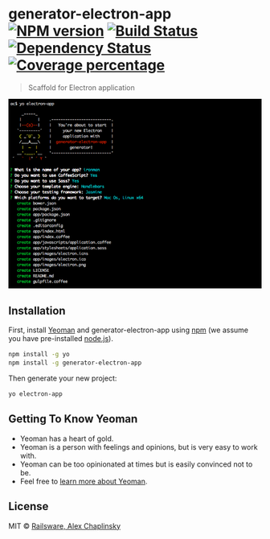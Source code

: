 # generator-electron-app [![NPM version][npm-image]][npm-url] [![Build Status][travis-image]][travis-url] [![Dependency Status][daviddm-image]][daviddm-url] [![Coverage percentage][coveralls-image]][coveralls-url]
> Scaffold for Electron application

![Electron App Scaffold](https://raw.githubusercontent.com/railsware/generator-electron-app/master/screenshot.png)

## Installation

First, install [Yeoman](http://yeoman.io) and generator-electron-app using [npm](https://www.npmjs.com/) (we assume you have pre-installed [node.js](https://nodejs.org/)).

```bash
npm install -g yo
npm install -g generator-electron-app
```

Then generate your new project:

```bash
yo electron-app
```

## Getting To Know Yeoman

 * Yeoman has a heart of gold.
 * Yeoman is a person with feelings and opinions, but is very easy to work with.
 * Yeoman can be too opinionated at times but is easily convinced not to be.
 * Feel free to [learn more about Yeoman](http://yeoman.io/).

## License

MIT © [Railsware, Alex Chaplinsky]()


[npm-image]: https://badge.fury.io/js/generator-electron-app.svg
[npm-url]: https://npmjs.org/package/generator-electron-app
[travis-image]: https://travis-ci.org/alchapone/generator-electron-app.svg?branch=master
[travis-url]: https://travis-ci.org/alchapone/generator-electron-app
[daviddm-image]: https://david-dm.org/alchapone/generator-electron-app.svg?theme=shields.io
[daviddm-url]: https://david-dm.org/alchapone/generator-electron-app
[coveralls-image]: https://coveralls.io/repos/alchapone/generator-electron-app/badge.svg
[coveralls-url]: https://coveralls.io/r/alchapone/generator-electron-app
